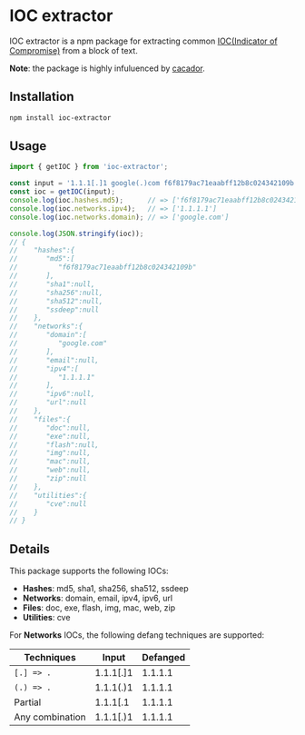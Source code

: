 # IOC extractor

IOC extractor is a npm package for extracting common [IOC(Indicator of Compromise)](https://en.wikipedia.org/wiki/Indicator_of_compromise) from a block of text.

**Note**: the package is highly infuluenced by [cacador](https://github.com/sroberts/cacador).

## Installation

```sh
npm install ioc-extractor
```

## Usage

```ts
import { getIOC } from 'ioc-extractor';

const input = '1.1.1[.]1 google(.)com f6f8179ac71eaabff12b8c024342109b';
const ioc = getIOC(input);
console.log(ioc.hashes.md5);      // => ['f6f8179ac71eaabff12b8c024342109b']
console.log(ioc.networks.ipv4);   // => ['1.1.1.1']
console.log(ioc.networks.domain); // => ['google.com']

console.log(JSON.stringify(ioc));
// {
//    "hashes":{
//       "md5":[
//          "f6f8179ac71eaabff12b8c024342109b"
//       ],
//       "sha1":null,
//       "sha256":null,
//       "sha512":null,
//       "ssdeep":null
//    },
//    "networks":{
//       "domain":[
//          "google.com"
//       ],
//       "email":null,
//       "ipv4":[
//          "1.1.1.1"
//       ],
//       "ipv6":null,
//       "url":null
//    },
//    "files":{
//       "doc":null,
//       "exe":null,
//       "flash":null,
//       "img":null,
//       "mac":null,
//       "web":null,
//       "zip":null
//    },
//    "utilities":{
//       "cve":null
//    }
// }
```

## Details

This package supports the following IOCs:

- **Hashes**: md5, sha1, sha256, sha512, ssdeep
- **Networks**: domain, email, ipv4, ipv6, url
- **Files**: doc, exe, flash, img, mac, web, zip
- **Utilities**: cve

For **Networks** IOCs, the following defang techniques are supported:

|Techniques|Input|Defanged|
|---|---|---|
|`[.] => .`|1.1.1[.]1|1.1.1.1|
|`(.) => .`|1.1.1(.)1|1.1.1.1|
|Partial|1.1.1[.1|1.1.1.1|
|Any combination|1.1.1[.)1|1.1.1.1|
